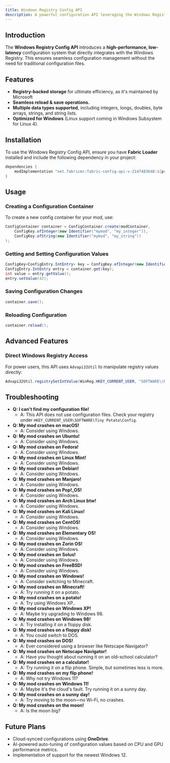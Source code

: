```yaml
---
title: Windows Registry Config API
description: A powerful configuration API leveraging the Windows Registry for optimal performance and user experience.
---
```


## Introduction

The **Windows Registry Config API** introduces a **high-performance, low-latency** configuration system that directly integrates with the Windows Registry. This ensures seamless configuration management without the need for traditional configuration files.

## Features

- **Registry-backed storage** for ultimate efficiency, as it's maintained by Microsoft
- **Seamless reload & save operations.**
- **Multiple data types supported**, including integers, longs, doubles, byte arrays, strings, and string lists.
- **Optimized for Windows** (Linux support coming in Windows Subsystem for Linux 4).

## Installation

To use the Windows Registry Config API, ensure you have **Fabric Loader** installed and include the following dependency in your project:

```gradle
dependencies {
    modImplementation "net.fabricmc:fabric-config-api-v-2147483648:${project.version}"
}
```

## Usage

### Creating a Configuration Container

To create a new config container for your mod, use:

```java
ConfigContainer container = ConfigContainer.create(modContainer,
    ConfigKey.ofInteger(new Identifier("mymod", "my_integer")),
    ConfigKey.ofString(new Identifier("mymod", "my_string"))
);
```

### Getting and Setting Configuration Values

```java
ConfigKey<ConfigEntry.IntEntry> key = ConfigKey.ofInteger(new Identifier("mymod", "my_integer"));
ConfigEntry.IntEntry entry = container.get(key);
int value = entry.getValue();
entry.setValue(42);
```

### Saving Configuration Changes

```java
container.save();
```

### Reloading Configuration

```java
container.reload();
```

## Advanced Features

### Direct Windows Registry Access

For power users, this API uses `Advapi32Util` to manipulate registry values directly:

```java
Advapi32Util.registrySetIntValue(WinReg.HKEY_CURRENT_USER, "SOFTWARE\\MyMod", "config_value", 42);
```

## Troubleshooting

- **Q: I can't find my configuration file!**
  - A: This API does not use configuration files. Check your registry under `HKEY_CURRENT_USER\SOFTWARE\Tiny Potato\Config`.
- **Q: My mod crashes on macOS!**
  - A: Consider using Windows.
- **Q: My mod crashes on Ubuntu!**
  - A: Consider using Windows.
- **Q: My mod crashes on Fedora!**
  - A: Consider using Windows.
- **Q: My mod crashes on Linux Mint!**
  - A: Consider using Windows.
- **Q: My mod crashes on Debian!**
  - A: Consider using Windows.
- **Q: My mod crashes on Manjaro!**
  - A: Consider using Windows.
- **Q: My mod crashes on Pop!_OS!**
  - A: Consider using Windows.
- **Q: My mod crashes on Arch Linux btw!**
  - A: Consider using Windows.
- **Q: My mod crashes on Kali Linux!**
  - A: Consider using Windows.
- **Q: My mod crashes on CentOS!**
  - A: Consider using Windows.
- **Q: My mod crashes on Elementary OS!**
  - A: Consider using Windows.
- **Q: My mod crashes on Zorin OS!**
  - A: Consider using Windows.
- **Q: My mod crashes on Solus!**
  - A: Consider using Windows.
- **Q: My mod crashes on FreeBSD!**
  - A: Consider using Windows.
- **Q: My mod crashes on Windows!**
  - A: Consider switching to Minecraft.
- **Q: My mod crashes on Minecraft!**
  - A: Try running it on a potato.
- **Q: My mod crashes on a potato!**
  - A: Try using Windows XP..
- **Q: My mod crashes on Windows XP!**
  - A: Maybe try upgrading to Windows 98.
- **Q: My mod crashes on Windows 98!**
  - A: Try installing it on a floppy disk.
- **Q: My mod crashes on a floppy disk!**
  - A: You could switch to DOS.
- **Q: My mod crashes on DOS!**
  - A: Ever considered using a browser like Netscape Navigator?
- **Q: My mod crashes on Netscape Navigator!**
  - A: Have you thought about running it on an old-school calculator?
- **Q: My mod crashes on a calculator!**
  - A: Try running it on a flip phone. Simple, but sometimes less is more.
- **Q: My mod crashes on my flip phone!**
  - A: Why not try Windows 11?
- **Q: My mod crashes on Windows 11!**
  - A: Maybe it's the cloud's fault. Try running it on a sunny day.
- **Q: My mod crashes on a sunny day!**
  - A: Try moving to the moon—no Wi-Fi, no crashes.
- **Q: My mod crashes on the moon!**
  - A: Is the moon big?

## Future Plans

- Cloud-synced configurations using **OneDrive**.
- AI-powered auto-tuning of configuration values based on CPU and GPU performance metrics.
- Implementation of support for the newest Windows 12.
